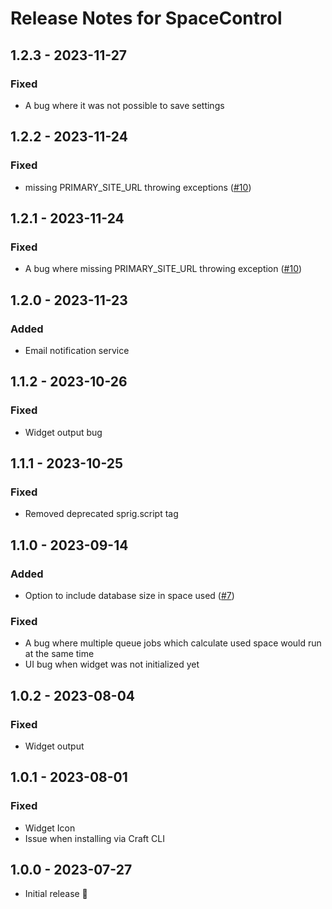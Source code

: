 # Release Notes for SpaceControl

## 1.2.3 - 2023-11-27
### Fixed
- A bug where it was not possible to save settings

## 1.2.2 - 2023-11-24
### Fixed
- missing PRIMARY_SITE_URL throwing exceptions ([#10](https://github.com/szenario-fordesigners/spacecontrol/issues/10))

## 1.2.1 - 2023-11-24
### Fixed
- A bug where missing PRIMARY_SITE_URL throwing exception ([#10](https://github.com/szenario-fordesigners/spacecontrol/issues/10))

## 1.2.0 - 2023-11-23
### Added
- Email notification service

## 1.1.2 - 2023-10-26
### Fixed
- Widget output bug

## 1.1.1 - 2023-10-25
### Fixed
- Removed deprecated sprig.script tag

## 1.1.0 - 2023-09-14
### Added
- Option to include database size in space used ([#7](https://github.com/szenario-fordesigners/spacecontrol/issues/7))
### Fixed
- A bug where multiple queue jobs which calculate used space would run at the same time
- UI bug when widget was not initialized yet

## 1.0.2 - 2023-08-04
### Fixed
- Widget output

## 1.0.1 - 2023-08-01
### Fixed
- Widget Icon
- Issue when installing via Craft CLI

## 1.0.0 - 2023-07-27
- Initial release 🎉
